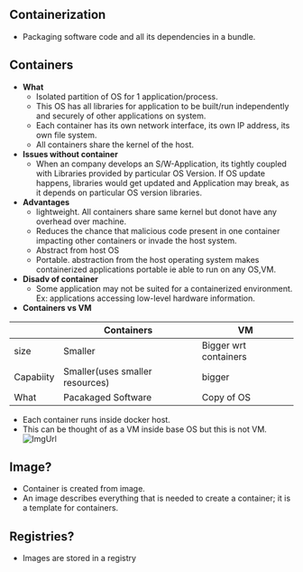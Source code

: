 ## Containerization 
- Packaging software code and all its dependencies in a bundle.

## Containers
- **What**
  - Isolated partition of OS for 1 application/process.
  - This OS has all libraries for application to be built/run independently and securely of other applications on system.
  - Each container has its own network interface, its own IP address, its own file system.
  - All containers share the kernel of the host.
- **Issues without container**
  - When an company develops an S/W-Application, its tightly coupled with Libraries provided by particular OS Version. If OS update happens, libraries would get updated and Application may break, as it depends on particular OS version libraries.
- **Advantages**
  - lightweight. All containers share same kernel but donot have any overhead over machine.
  - Reduces the chance that malicious code present in one container impacting other containers or invade the host system.
  - Abstract from host OS
  - Portable. abstraction from the host operating system makes containerized applications portable ie able to run on any OS,VM.
- **Disadv of container**
  - Some application may not be suited for a containerized environment. Ex: applications accessing low-level hardware information.
- **Containers vs VM**

|  | Containers | VM |
| --- | --- | --- | 
| size | Smaller | Bigger wrt containers |
| Capabiity | Smaller(uses smaller resources) | bigger |
| What | Pacakaged Software | Copy of OS |

- Each container runs inside docker host.
- This can be thought of as a VM inside base OS but this is not VM.
![ImgUrl](https://image.slidesharecdn.com/dockerug-magnumandkolla-150628004034-lva1-app6892/95/openstacking-containers-13-638.jpg?cb=1435452205)

## Image?
- Container is created from image. 
- An image describes everything that is needed to create a container; it is a template for containers.

## Registries?
- Images are stored in a registry
